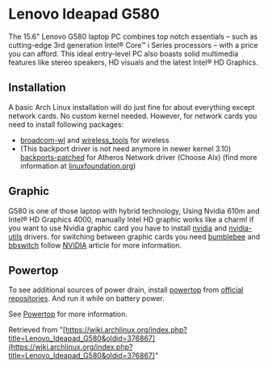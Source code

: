# Lenovo Ideapad G580

The 15.6" Lenovo G580 laptop PC combines top notch essentials – such as cutting-edge 3rd generation Intel® Core™ i Series processors – with a price you can afford. This ideal entry-level PC also boasts solid multimedia features like stereo speakers, HD visuals and the latest Intel® HD Graphics.

## Installation

A basic Arch Linux installation will do just fine for about everything except network cards. No custom kernel needed. However, for network cards you need to install following packages:

*   [broadcom-wl](https://aur.archlinux.org/packages/broadcom-wl/) and [wireless_tools](https://www.archlinux.org/packages/?name=wireless_tools) for wireless
*   (This backport driver is not need anymore in newer kernel 3.10) [backports-patched](https://aur.archlinux.org/packages/backports-patched/) for Atheros Network driver (Choose Alx) (find more information at [linuxfoundation.org](http://www.linuxfoundation.org/collaborate/workgroups/networking/alx))

## Graphic

G580 is one of those laptop with hybrid technology, Using Nvidia 610m and Intel® HD Graphics 4000, manually Intel HD graphic works like a charm! if you want to use Nvidia graphic card you have to install [nvidia](https://www.archlinux.org/packages/?name=nvidia) and [nvidia-utils](https://www.archlinux.org/packages/?name=nvidia-utils) drivers. for switching between graphic cards you need [bumblebee](https://www.archlinux.org/packages/?name=bumblebee) and [bbswitch](https://www.archlinux.org/packages/?name=bbswitch) follow [NVIDIA](/index.php/NVIDIA "NVIDIA") article for more information.

## Powertop

To see additional sources of power drain, install [powertop](https://www.archlinux.org/packages/?name=powertop) from [official repositories](/index.php/Official_repositories "Official repositories"). And run it while on battery power.

See [Powertop](/index.php/Powertop "Powertop") for more information.

Retrieved from "[https://wiki.archlinux.org/index.php?title=Lenovo_Ideapad_G580&oldid=376867](https://wiki.archlinux.org/index.php?title=Lenovo_Ideapad_G580&oldid=376867)"
